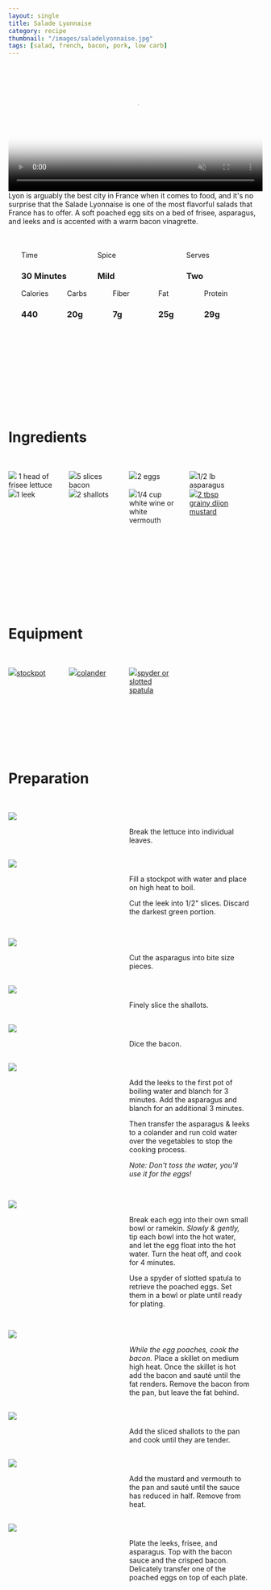 ```yaml
---
layout: single
title: Salade Lyonnaise
category: recipe
thumbnail: "/images/saladelyonnaise.jpg"
tags: [salad, french, bacon, pork, low carb]
---
```

<div id="backgroundvideo">
  <video width="100%" autoplay loop muted class="banner__video" poster="/images/saladelyonnaise.jpg">
  <source src="/images/saladelyonnaise.mp4" type="video/mp4"></video>
</div>

<div id="recipedescription">
Lyon is arguably the best city in France when it comes to food, and it's no surprise that the Salade Lyonnaise is one of the most flavorful salads that France has to offer. A soft poached egg sits on a bed of frisee, asparagus, and leeks and is accented with a warm bacon vinagrette.

<div id="spacer"></div>

<div id= "recipedetails">
<div id= "time"> Time </div>
<div id= "spice"> Spice </div>
<div id= "serves"> Serves </div>
</div>

<div id= "recipedetails">
<div id= "time"><h3> 30 Minutes</h3> </div>
<div id= "spice"><h3> Mild </h3> </div>
<div id= "serves"><h3> Two </h3> </div>
</div>

<div id="spacer"></div>

<div id= "nutrition">
<div id="calories"> Calories </div>
<div id="carbs"> Carbs </div>
<div id="fiber"> Fiber </div>
<div id="fat"> Fat </div>
<div id="protein"> Protein </div>
</div>

<div id= "nutrition">
<div id="calories"><h3> 440 </h3> </div>
<div id="carbs"><h3> 20g</h3> </div>
<div id="fiber"><h3> 7g</h3> </div>
<div id="fat"><h3> 25g</h3> </div>
<div id="protein"><h3> 29g</h3> </div>
</div>

<div id= "ingredienthdr">
<h1>Ingredients</h1>
</div>

<div id="ingredients">
<div id="ingredientone"><img src="/images/frisee.jpeg"/> 1 head of frisee lettuce </div>
<div id="ingredienttwo"><img src="/images/5bacon.jpeg"/>5 slices bacon</div>
<div id="ingredienttwo"><img src="/images/egg.jpeg"/>2 eggs</div>
<div id="ingredientfour"><img src="/images/asparagus.jpeg"/>1/2 lb asparagus</div>
</div>

<div id="ingredients">
<div id="ingredientone"><img src="/images/leek.jpeg"/>1 leek</div>
<div id="ingredienttwo"><img src="/images/shallots.jpeg"/>2 shallots</div>
<div id="ingredientthree"><img src="/images/vermouth.jpeg"/>1/4 cup white wine or white vermouth</div>
<div id="ingredientfour"><a href="https://www.amazon.com/Maille-Style-Whole-Grain-Mustard/dp/B000SR5VOU/ref=as_li_ss_tl?ie=UTF8&qid=1481914703&sr=8-6&keywords=dijon&linkCode=ll1&tag=cilalime09-20&linkId=6e0752d530b29c4c1499a974b45b73ca"><img src="/images/dijonmustard.jpeg"/>2 tbsp grainy dijon mustard</a></div>
</div>

<div id= "equipmenthdr">
<h1>Equipment</h1>
</div>

<div id="equipment">
<div id="equipmentone"><a href="https://www.amazon.com/Creuset-Signature-Round-French-Truffle/dp/B0076NOFSC/ref=as_li_ss_tl?s=kitchen&rps=1&ie=UTF8&qid=1481598867&sr=1-38&keywords=le+creuset&refinements=p_85:2470955011&th=1&linkCode=ll1&tag=cilalime09-20&linkId=9987204213f6c7ac4d1e12889972e623"><img src="/images/stockpot.jpeg"/>stockpot</a></div>
<div id="equipmenttwo"><a href="https://www.amazon.com/Bellemain-Micro-perforated-Stainless-5-quart-Colander-Dishwasher/dp/B00O97D0DO/ref=as_li_ss_tl?s=kitchen&rps=1&ie=UTF8&qid=1481916015&sr=1-4&keywords=colander&refinements=p_85:2470955011&linkCode=ll1&tag=cilalime09-20&linkId=926d38b26a0d016b9b6c627a7b507715"><img src="/images/colander.jpeg"/>colander </a></div>
<div id="equipmentthree"><a href="https://www.amazon.com/Kuhn-Rikon-Spider-Skimmer-Graphite/dp/B00CLKY4UY/ref=as_li_ss_tl?ie=UTF8&qid=1482801541&sr=8-1&keywords=kuhn+rikon+spider&linkCode=ll1&tag=cilalime09-20&linkId=5c4f3660dd0f6b5212c7b994352f2c55"><img src="/images/spyder.jpeg"/>spyder or slotted spatula </a></div>
</div>

<div id="preparation">
<h1>Preparation</h1>
</div>

<div id="instruction">
<div id="image"><img src="/images/saladelyonnaise1.jpeg"/> </div>
<div id="step">Break the lettuce into individual leaves. </div>
</div>

<div id="instruction">
<div id="image"><img src="/images/saladelyonnaise2.jpeg"/> </div>
<div id="step">Fill a stockpot with water and place on high heat to boil.
<p>Cut the leek into 1/2" slices. Discard the darkest green portion.</p></div>
</div>

<div id="instruction">
<div id="image"><img src="/images/saladelyonnaise3.jpeg"/> </div>
<div id="step">Cut the asparagus into bite size pieces.</div>
</div>

<div id="instruction">
<div id="image"><img src="/images/saladelyonnaise4.jpeg"/> </div>
<div id="step">Finely slice the shallots.</div>
</div>

<div id="instruction">
<div id="image"><img src="/images/saladelyonnaise5.jpeg"/> </div>
<div id="step">Dice the bacon.</div>
</div>

<div id="instruction">
<div id="image"><img src="/images/saladelyonnaise6.jpeg"/> </div>
<div id="step">Add the leeks to the first pot of boiling water and blanch for 3 minutes. Add the asparagus and blanch for an additional 3 minutes. 
<p>Then transfer the asparagus & leeks to a colander and run cold water over the vegetables to stop the cooking process.</p>
<p><i>Note: Don't toss the water, you'll use it for the eggs!</i></p></div>
</div>

<div id="instruction">
<div id="image"><img src="/images/saladelyonnaise7.jpeg"/> </div>
<div id="step">Break each egg into their own small bowl or ramekin. <i>Slowly & gently,</i> tip each bowl into the hot water, and let the egg float into the hot water. Turn the heat off, and cook for 4 minutes.
<p>Use a spyder of slotted spatula to retrieve the poached eggs. Set them in a bowl or plate until ready for plating.</p></div>
</div>


<div id="instruction">
<div id="image"><img src="/images/saladelyonnaise8.jpeg"/> </div>
<div id="step"><i>While the egg poaches, cook the bacon.</i> Place a skillet on medium high heat. Once the skillet is hot add the bacon and sauté until the fat renders. Remove the bacon from the pan, but leave the fat behind.</div>
</div>
<div id="instruction">
<div id="image"><img src="/images/saladelyonnaise9.jpeg"/> </div>
<div id="step">Add the sliced shallots to the pan and cook until they are tender.</div>
</div>

<div id="instruction">
<div id="image"><img src="/images/saladelyonnaise10.jpeg"/> </div>
<div id="step">Add the mustard and vermouth to the pan and sauté until the sauce has reduced in half. Remove from heat.</div>
</div>

<div id="instruction">
<div id="image"><img src="/images/saladelyonnaise11.jpeg"/> </div>
<div id="step">Plate the leeks, frisee, and asparagus. Top with the bacon sauce and the crisped bacon. Delicately transfer one of the  poached eggs on top of each plate.</div>
</div>


<style>
#backgroundvideo {
  width: 100%;
  max-height: 800px;
}
  
#banner__video {
    }

#overlay {
 }

#recipedetails { width: 100%; display:inline-block; float: left;}
#time { width: 30%; float: left; margin-left: 5%}
#spice { width: 30%; float: left;}
#serves { width 30%; float: left; margin-left: 5%;}
.clear {clear:both;}

#spacer {padding-top:50px;}

#nutrition { width: 100%; display:inline-block;}
#calories { width: 18%; float: left; margin-left: 5%;}
#carbs { width: 18%; float: left; margin-left: 0%;}
#fiber { width: 18%; float: left; margin-left: 0%;}
#fat { width: 18%; float: left; margin-left: 0%;}
#protein { width: 18%; float: left; margin-right:5%;}
.clear {clear:both;}

#ingredienthdr { margin-top:200px; margin-bottom: 50px; font-family: $serif;}

#ingredients { width: 95%; display:inline-block;}
#ingredientone { width: 20%; float:left;}
#ingredienttwo { width: 20%; float:left; margin-left: 5%;}
#ingredientthree { width:20%; float:left; margin-left: 5%;}
#ingredientfour { width:20%; float:left; margin-left: 5%;}
.clear {clear:both;}

#equipmenthdr { margin-top:200px; margin-bottom:50px; font-family: $serif;}

#equipment { width: 95%; display:inline-block;}
#equipmentone { width: 20%; float:left;}
#equipmenttwo { width: 20%; float:left; margin-left: 5%;}
#equipmentthree { width:20%; float:left; margin-left: 5%;}
#equipmentfour { width:20%; float:left; margin-left: 5%;}
.clear {clear:both;}

#preparation { margin-top: 150px; margin-bottom: 50px; font-family: $serif;}

#instruction { width:95%; display:inline-block;}
#image { width: 40%; float:left;}
#step { width: 50%; float:right; margin-top: 30px; margin-bottom: 30px;}
.clear {clear:both;}
</style>
